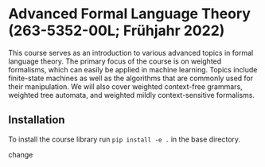 # Advanced Formal Language Theory (263-5352-00L; Frühjahr 2022)
This course serves as an introduction to various advanced topics in formal language theory. The primary focus of the course is on weighted formalisms, which can easily be applied in machine learning. Topics include finite-state machines as well as the algorithms that are commonly used for their manipulation. We will also cover weighted context-free grammars, weighted tree automata, and weighted mildly context-sensitive formalisms.

## Installation
To install the course library run 
``
pip install -e .
``
in the base directory.

change
